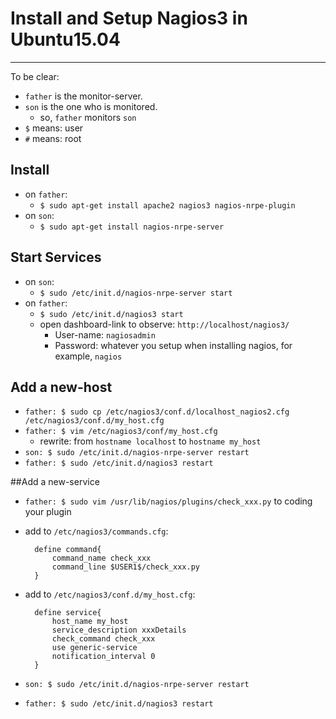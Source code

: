 # Install and Setup Nagios3 in Ubuntu15.04
------
To be clear:

- `father` is the monitor-server.
- `son` is the one who is monitored.
	- so, `father` monitors `son`
- `$` means: user
- `#` means: root

## Install
- on `father`:
	- `$ sudo apt-get install apache2 nagios3 nagios-nrpe-plugin`
- on `son`:
	- `$ sudo apt-get install nagios-nrpe-server`

## Start Services
- on `son`:
	- `$ sudo /etc/init.d/nagios-nrpe-server start`
- on `father`:
	- `$ sudo /etc/init.d/nagios3 start`
	- open dashboard-link to observe: `http://localhost/nagios3/`
		- User-name: `nagiosadmin`
		- Password: whatever you setup when installing nagios, for example, `nagios`


## Add a new-host
- `father: $ sudo cp /etc/nagios3/conf.d/localhost_nagios2.cfg /etc/nagios3/conf.d/my_host.cfg`
- `father: $ vim /etc/nagios3/conf/my_host.cfg`
	- rewrite: from `hostname localhost` to `hostname my_host`
- `son: $ sudo /etc/init.d/nagios-nrpe-server restart`
- `father: $ sudo /etc/init.d/nagios3 restart`

##Add a new-service
- `father: $ sudo vim /usr/lib/nagios/plugins/check_xxx.py` to coding your plugin
- add to `/etc/nagios3/commands.cfg`:
	
		define command{
			command_name check_xxx
			command_line $USER1$/check_xxx.py
		}
- add to `/etc/nagios3/conf.d/my_host.cfg`:

		define service{
			host_name my_host
			service_description xxxDetails
			check_command check_xxx
			use generic-service
			notification_interval 0
		}
		
- `son: $ sudo /etc/init.d/nagios-nrpe-server restart`
- `father: $ sudo /etc/init.d/nagios3 restart`